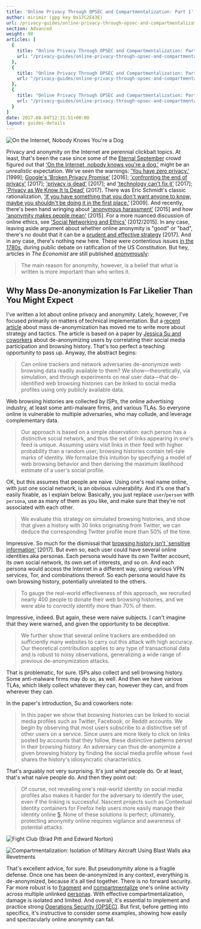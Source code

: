 ```yaml
---
title: 'Online Privacy Through OPSEC and Compartmentalization: Part 1'
author: mirimir (gpg key 0x17C2E43E)
url: /privacy-guides/online-privacy-through-opsec-and-compartmentalization-part-1/
section: Advanced
weight: 90
articles: [
  {
    title: "Online Privacy Through OPSEC and Compartmentalization: Part 2",
    url: "/privacy-guides/online-privacy-through-opsec-and-compartmentalization-part-2/"
  },
  {
    title: "Online Privacy Through OPSEC and Compartmentalization: Part 3",
    url: "/privacy-guides/online-privacy-through-opsec-and-compartmentalization-part-3/"
  },
  {
    title: "Online Privacy Through OPSEC and Compartmentalization: Part 4",
    url: "/privacy-guides/online-privacy-through-opsec-and-compartmentalization-part-4/"
  }
]
date: 2017-08-04T12:31:51+00:00
layout: guides-details
---
```

![On the Internet, Nobody Knows You're a Dog](/images-static/uploads/nobodyknowsyouradog.jpg)

Privacy and anonymity on the Internet are perennial clickbait topics. At least, that's been the case since some of the [Eternal September][1] crowd figured out that ['On the Internet, nobody knows you're a dog.'][2] might be an _unrealistic_ expectation. We've seen the warnings: ['You have zero privacy.'][3] [1999]; [Google's 'Broken Privacy Promise'][4] [2016]; ['confronting the end of privacy'][5] [2017]; ['privacy is dead'][6] [2017]; and ['technology can't fix it'][7] [2017]; ['Privacy as We Know It Is Dead'][8] [2017]. There was Eric Schmidt's classic rationalization, ['If you have something that you don't want anyone to know, maybe you shouldn't be doing it in the first place.'][9] [2009]. And recently, there's been hand wringing about ['anonymous harassment'][10] [2015] and how ['anonymity makes people mean'][11] [2015]. For a more nuanced discussion of online ethics, see ['Social Networking and Ethics'][12] [2012/2015]. In any case, leaving aside argument about whether online anonymity is "good" or "bad", there's no doubt that it can be a [prudent and effective strategy][13] [2017]. And in any case, there's nothing new here. These were contentious issues [in the 1780s][14], during public debate on ratification of the US Constitution. But hey, articles in _The Economist_ are still published [anonymously][15]: 

> The main reason for anonymity, however, is a belief that what is written is more important than who writes it.

## Why Mass De-anonymization Is Far Likelier Than You Might Expect

I've written a lot about online privacy and anonymity. Lately, however, I've focused primarily on matters of technical implementation. But a [recent article][16] about mass de-anonymization has moved me to write more about strategy and tactics. The article is based on a paper by [Jessica Su and coworkers][17] about de-anonymizing users by correlating their social media participation and browsing history. That's too perfect a teaching opportunity to pass up. Anyway, the abstract begins:

> Can online trackers and network adversaries de-anonymize web browsing data readily available to them? We show—theoretically, via simulation, and through experiments on real user data—that de-identified web browsing histories can be linked to social media profiles using only publicly available data.

Web browsing histories are collected by ISPs, the online advertising industry, at least some anti-malware firms, and various TLAs. So everyone online is vulnerable to multiple adversaries, who may collude, and leverage complementary data.

> Our approach is based on a simple observation: each person has a distinctive social network, and thus the set of links appearing in one's feed is unique. Assuming users visit links in their feed with higher probability than a random user, browsing histories contain tell-tale marks of identity. We formalize this intuition by specifying a model of web browsing behavior and then deriving the maximum likelihood estimate of a user's social profile.

OK, but this assumes that people are naive. Using one's real name online, with just one social network, is an obvious vulnerability. And it's one that's easily fixable, as I explain below. Basically, you just replace `user`/`person` with `persona`, use as many of them as you like, and make sure that they're not associated with each other.

> We evaluate this strategy on simulated browsing histories, and show that given a history with 30 links originating from Twitter, we can deduce the corresponding Twitter profile more than 50% of the time.

Impressive. So much for the dismissal that [browsing history isn't `sensitive information'][18] [2017]. But even so, each user could have several online identities aka personas. Each persona would have its own Twitter account, its own social network, its own set of interests, and so on. And each persona would access the Internet in a different way, using various VPN services, Tor, and combinations thereof. So each persona would have its own browsing history, potentially unrelated to the others.

> To gauge the real-world effectiveness of this approach, we recruited nearly 400 people to donate their web browsing histories, and we were able to correctly identify more than 70% of them.

Impressive, indeed. But again, these were naive subjects. I can't imagine that they were warned, and given the opportunity to be deceptive.

> We further show that several online trackers are embedded on sufficiently many websites to carry out this attack with high accuracy. Our theoretical contribution applies to any type of transactional data and is robust to noisy observations, generalizing a wide range of previous de-anonymization attacks.

That is problematic, for sure. ISPs also collect and sell browsing history. Some anti-malware firms may do so, as well. And then we have various TLAs, which likely collect whatever they can, however they can, and from wherever they can.

In the paper's introduction, Su and coworkers note:

> In this paper we show that browsing histories can be linked to social media profiles such as Twitter, Facebook, or Reddit accounts. We begin by observing that most users subscribe to a distinctive set of other users on a service. Since users are more likely to click on links posted by accounts that they follow, these distinctive patterns persist in their browsing history. An adversary can thus de-anonymize a given browsing history by finding the social media profile whose `feed` shares the history's idiosyncratic characteristics.

That's arguably not very surprising. It's just what people do. Or at least, that's what naive people do. And then they point out:

> Of course, not revealing one's real-world identity on social media profiles also makes it harder for the adversary to identify the user, even if the linking is successful. Nascent projects such as Contextual Identity containers for Firefox help users more easily manage their identity online [5]. None of these solutions is perfect; ultimately, protecting anonymity online requires vigilance and awareness of potential attacks.

![Fight Club (Brad Pitt and Edward Norton)](/images-static/uploads/fight-club.jpg)

![Compartmentalization: Isolation of Military Aircraft Using Blast Walls aka Revetments](/images-static/uploads/revetment.jpg)

That's excellent advice, for sure. But pseudonymity alone is a fragile defense. Once one has been de-anonymized in any context, everything is de-anonymized, because it's all tied together. There is no forward security. Far more robust is to [fragment][19] and [compartmentalize][20] one's online activity across multiple unlinked [personas][21]. With effective compartmentalization, damage is isolated and limited. And overall, it's essential to implement and practice strong [Operations Security (OPSEC)][22]. But first, before getting into specifics, it's instructive to consider some examples, showing how easily and spectacularly online anonymity can fail.

 [1]: http://knowyourmeme.com/memes/eternal-september
 [2]: http://knowyourmeme.com/memes/on-the-internet-nobody-knows-youre-a-dog
 [3]: https://archive.wired.com/politics/law/news/1999/01/17538
 [4]: https://psmag.com/googles-broken-privacy-promise-d3e2d8bec77e
 [5]: https://www.wsj.com/articles/confronting-the-end-of-privacy-1485906859
 [6]: http://tech.firstpost.com/news-analysis/privacy-is-dead-stop-whining-and-get-some-real-work-done-357090.html
 [7]: https://www.theguardian.com/commentisfree/2017/jan/13/the-guardian-view-on-internet-privacy-technology-cant-fix-it
 [8]: https://www.forbes.com/sites/robertvamosi/2017/05/02/dan-geer-privacy-as-we-know-it-is-dead
 [9]: https://www.eff.org/deeplinks/2009/12/google-ceo-eric-schmidt-dismisses-privacy
 [10]: http://www.chronicle.com/article/Women-s-Groups-Urge-Colleges/233864
 [11]: https://www.wired.com/2015/04/secret-shuts-down/
 [12]: https://plato.stanford.edu/entries/ethics-social-networking/
 [13]: http://scholar.uwindsor.ca/cgi/viewcontent.cgi?article=1006&context=csspe
 [14]: http://www.learnliberty.org/blog/anonymity-and-doxing-in-the-1787-ratification-debates/
 [15]: https://medium.economist.com/why-are-the-economists-writers-anonymous-8f573745631d
 [16]: https://www.theatlantic.com/technology/archive/2017/02/browsing-history-identity/515763/
 [17]: http://randomwalker.info/publications/browsing-history-deanonymization.pdf
 [18]: http://www.theverge.com/2017/3/20/14985328/internet-providers-web-browsing-history-fcc-privacy-rules
 [19]: http://www.jdubuzz.com/files/2017/01/fight-club.jpg
 [20]: http://www.globalsecurity.org/military/intro/images/revetment-dfst9209119.jpg
 [21]: https://3.bp.blogspot.com/-ct6yKOCjxBc/Uc8xKS_qj2I/AAAAAAAAANA/TYCa_uWm08U/
 [22]: https://www.OPSECprofessionals.org/official/081103_DOD_OPSEC_Manual.pdf